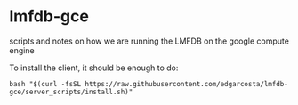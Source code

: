 # lmfdb-gce
scripts and notes on how we are running the LMFDB on the google compute engine

To install the client, it should be enough to do:

```
bash "$(curl -fsSL https://raw.githubusercontent.com/edgarcosta/lmfdb-gce/server_scripts/install.sh)"
 ```
